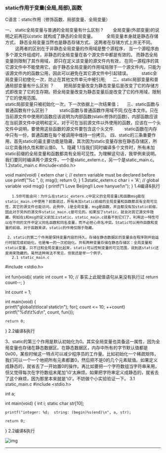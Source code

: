 ### static作用于变量(全局,局部),函数

C语言：static作用（修饰函数、局部变量、全局变量）

一、 static全局变量与普通的全局变量有什么区别 ?
　　全局变量(外部变量)的说明之前再冠以static 就构成了静态的全局变量。
　　  全局变量本身就是静态存储方式， 静态全局变量当然也是静态存储方式。 这两者在存储方式上并无不同。
　　  这两者的区别在于非静态全局变量的作用域是整个源程序， 当一个源程序由多个源文件组成时，非静态的全局变量在各个源文件中都是有效的。 而静态全局变量则限制了其作用域， 即只在定义该变量的源文件内有效， 在同一源程序的其它源文件中不能使用它。由于静态全局变量的作用域局限于一个源文件内，只能为该源文件内的函数公用，因此可以避免在其它源文件中引起错误。 
　　  static全局变量只初使化一次，防止在其他文件单元中被引用; 　 
二、static局部变量和普通局部变量有什么区别 ？
 　　把局部变量改变为静态变量后是改变了它的存储方式即改变了它的生存期。把全局变量改变为静态变量后是改变了它的作用域，限制了它的使用范围。  
       static局部变量只被初始化一次，下一次依据上一次结果值； 　 
三、static函数与普通函数有什么区别？
　　 static函数与普通函数作用域不同,仅在本文件。只在当前源文件中使用的函数应该说明为内部函数(static修饰的函数)，内部函数应该在当前源文件中说明和定义。对于可在当前源文件以外使用的函数，应该在一个头文件中说明，要使用这些函数的源文件要包含这个头文件.
　　static函数在内存中只有一份，普通函数在每个被调用中维持一份拷贝。
四、static的三条重要作用，首先static的最主要功能是隐藏，其次因为static变量存放在静态存储区，所以它具备持久性和默认值0。
       1、隐藏
          1.1当我们同时编译多个文件时，所有未加static前缀的全局变量和函数都具有全局可见性。为理解这句话，我举例来说明。我们要同时编译两个源文件，一个是static_extern.c，另一个是static_main.c。
          1.2static_main.c
#include<stdio.h>

void main(void)
{
	extern char i;    // extern variable must be declared before use
    printf("%c ", i);
    msg();
    return 0;
}
          1.3static_extern.c
char i = 'A'; // global variable
void msg() 
{
    printf("I Love Beijing!I Love hanyue!\n"); 
}
        1.4编译&执行

       1.5你可能会问：为什么在static_extern.c中定义的全局变量i和函数msg能在static_main.c中使用？前面说过，所有未加static前缀的全局变量和函数都具有全局可见性，其它的源文件也能访问。此例中，i是全局变量，msg是函数，并且都没有加static前缀，因此对于另外的源文件static_main.c是可见的。如果加了static，就会对其它源文件隐藏。例如在i和msg的定义前加上static，static_main.c就看不到它们了。利用这一特性可以在不同的文件中定义同名函数和同名变量，而不必担心命名冲突。Static可以用作函数和变量的前缀，对于函数来讲，static的作用仅限于隐藏。
      
     2、static的第二个作用是保持变量内容的持久。存储在静态数据区的变量会在程序刚开始运行时就完成初始化，也是唯一的一次初始化。共有两种变量存储在静态存储区：全局变量和static变量，只不过和全局变量比起来，static可以控制变量的可见范围，说到底static还是用来隐藏的。虽然这种用法不常见，但我还是举一个例子。
       2.1 static_main.c
#include <stdio.h>

int fun(void){
    static int count = 10;    // 事实上此赋值语句从来没有执行过
    return count--;
}

int count = 1;

int main(void)
{    
    printf("global\t\tlocal static\n");
    for(; count <= 10; ++count)
        printf("%d\t\t%d\n", count, fun());    
    
    return 0;
}
     2.2编译&执行

3、static的第三个作用是默认初始化为0。其实全局变量也具备这一属性，因为全局变量也存储在静态数据区。在静态数据区，内存中所有的字节默认值都是0x00，某些时候这一特点可以减少程序员的工作量。比如初始化一个稀疏矩阵，我们可以一个一个地把所有元素都置0，然后把不是0的几个元素赋值。如果定义成静态的，就省去了一开始置0的操作。再比如要把一个字符数组当字符串来用，但又觉得每次在字符数组末尾加’\0’太麻烦。如果把字符串定义成静态的，就省去了这个麻烦，因为那里本来就是’\0’。不妨做个小实验验证一下。
   3.1 static_main.c
#include <stdio.h>

int a;

int main(void)
{
    int i;
    static char str[10];

    printf("integer: %d;  string: (begin)%s(end)\n", a, str);
     
    return 0;
}
     2.2编译&执行

![img](https://img-blog.csdn.net/20180115155122107?watermark/2/text/aHR0cDovL2Jsb2cuY3Nkbi5uZXQvcXFfMzc4NTgzODY=/font/5a6L5L2T/fontsize/400/fill/I0JBQkFCMA==/dissolve/70/gravity/SouthEast)

---------------------
